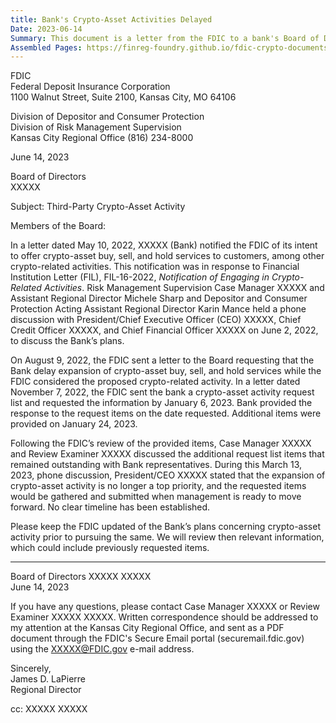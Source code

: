```yaml
---
title: Bank's Crypto-Asset Activities Delayed
Date: 2023-06-14
Summary: This document is a letter from the FDIC to a bank's Board of Directors regarding the bank's crypto-asset activities. The letter recounts that the bank notified the FDIC in May 2022 of its intent to offer crypto-asset buy, sell, and hold services to customers in response to FIL-16-2022, "Notification of Engaging in Crypto-Related Activities." The FDIC subsequently held discussions with bank executives, requested that the bank delay expansion of crypto-asset services, and sent a request list for additional information. Although the bank provided some responses, during a March 2023 phone discussion, the bank's President/CEO indicated that expansion of crypto-asset activity was no longer a top priority and that the remaining requested items would be submitted when management was ready to proceed. The FDIC requests that the bank keep them updated on plans concerning crypto-asset activity prior to pursuing them. (AI-generated)
Assembled Pages: https://finreg-foundry.github.io/fdic-crypto-documents//assets/assembled_pages/pause_letter_2023-06-14.pdf
---
```

FDIC  
Federal Deposit Insurance Corporation  
1100 Walnut Street, Suite 2100, Kansas City, MO 64106  

Division of Depositor and Consumer Protection  
Division of Risk Management Supervision  
Kansas City Regional Office (816) 234-8000  

June 14, 2023  

Board of Directors  
XXXXX  

Subject: Third-Party Crypto-Asset Activity  

Members of the Board:  

In a letter dated May 10, 2022, XXXXX (Bank) notified the FDIC of its intent to offer crypto-asset buy, sell, and hold services to customers, among other crypto-related activities. This notification was in response to Financial Institution Letter (FIL), FIL-16-2022, *Notification of Engaging in Crypto-Related Activities*. Risk Management Supervision Case Manager XXXXX and Assistant Regional Director Michele Sharp and Depositor and Consumer Protection Acting Assistant Regional Director Karin Mance held a phone discussion with President/Chief Executive Officer (CEO) XXXXX, Chief Credit Officer XXXXX, and Chief Financial Officer XXXXX on June 2, 2022, to discuss the Bank’s plans.  

On August 9, 2022, the FDIC sent a letter to the Board requesting that the Bank delay expansion of crypto-asset buy, sell, and hold services while the FDIC considered the proposed crypto-related activity. In a letter dated November 7, 2022, the FDIC sent the bank a crypto-asset activity request list and requested the information by January 6, 2023. Bank provided the response to the request items on the date requested. Additional items were provided on January 24, 2023.  

Following the FDIC’s review of the provided items, Case Manager XXXXX and Review Examiner XXXXX discussed the additional request list items that remained outstanding with Bank representatives. During this March 13, 2023, phone discussion, President/CEO XXXXX stated that the expansion of crypto-asset activity is no longer a top priority, and the requested items would be gathered and submitted when management is ready to move forward. No clear timeline has been established.  

Please keep the FDIC updated of the Bank’s plans concerning crypto-asset activity prior to pursuing the same. We will review then relevant information, which could include previously requested items.

---

Board of Directors XXXXX XXXXX  
June 14, 2023  

If you have any questions, please contact Case Manager XXXXX or Review Examiner XXXXX XXXXX. Written correspondence should be addressed to my attention at the Kansas City Regional Office, and sent as a PDF document through the FDIC's Secure Email portal (securemail.fdic.gov) using the XXXXX@FDIC.gov e-mail address.

Sincerely,  
James D. LaPierre  
Regional Director  

cc: XXXXX XXXXX